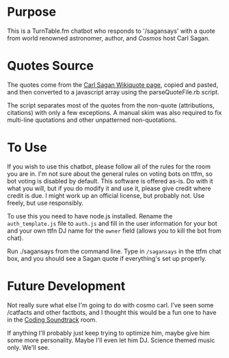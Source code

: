 Purpose
=======

This is a TurnTable.fm chatbot who responds to '/sagansays' with a quote from world renowned astronomer, author, and _Cosmos_ host Carl Sagan.

Quotes Source
=============

The quotes come from the [Carl Sagan Wikiquote page](http://en.wikiquote.org/wiki/Carl_Sagan), copied and pasted, and then converted to a javascript array using the parseQuoteFile.rb script.

The script separates most of the quotes from the non-quote (attributions, citations) with only a few exceptions.  A manual skim was also required to fix multi-line quotations and other unpatterned non-quotations.

To Use
======

If you wish to use this chatbot, please follow all of the rules for the room you are in. I'm not sure about the general rules on voting bots on ttfm, so bot voting is disabled by default. This software is offered as-is. Do with it what you will, but if you do modify it and use it, please give credit where credit is due.  I might work up an official license, but probably not.  Use freely, but use responsibly.

To use this you need to have node.js installed.  Rename the `auth_template.js` file to `auth.js` and fill in the user information for your bot and your own ttfn DJ name for the `owner` field (allows you to kill the bot from chat).

Run ./sagansays from the command line. Type in `/sagansays` in the ttfm chat box, and you should see a Sagan quote if everything's set up properly.

Future Development
==================

Not really sure what else I'm going to do with cosmo carl. I've seen some /catfacts and other factbots, and I thought this would be a fun one to have in the [Coding Soundtrack](http://turntable.fm/coding_soundtrack3) room.

If anything I'll probably just keep trying to optimize him, maybe give him some more personality.  Maybe I'll even let him DJ.  Science themed music only.  We'll see.

